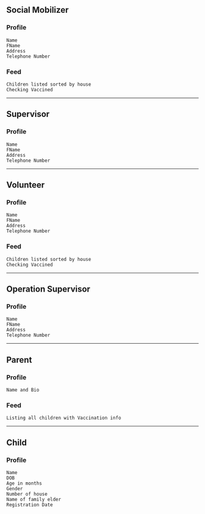 ## Social Mobilizer
### Profile  
    Name
    FName
    Address
    Telephone Number
### Feed
    Children listed sorted by house
    Checking Vaccined
<hr/> 

## Supervisor
### Profile
    Name
    FName
    Address
    Telephone Number
<hr/> 

## Volunteer
### Profile
    Name
    FName
    Address
    Telephone Number
### Feed
    Children listed sorted by house
    Checking Vaccined
<hr/> 

## Operation Supervisor
### Profile
    Name
    FName
    Address
    Telephone Number
<hr/> 

## Parent
### Profile
    Name and Bio
### Feed
    Listing all children with Vaccination info
<hr/> 

## Child
### Profile
    Name
    DOB
    Age in months
    Gender
    Number of house
    Name of family elder
    Registration Date
